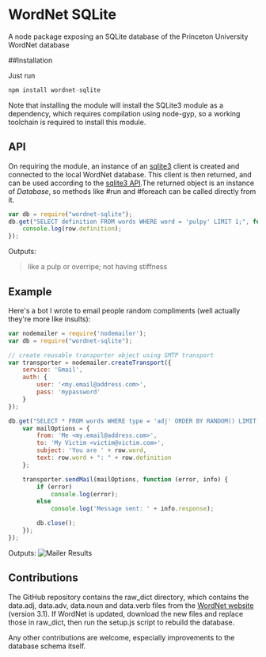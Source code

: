 # WordNet SQLite

A node package exposing an SQLite database of the Princeton University WordNet database

##Installation

Just run
```javascript
npm install wordnet-sqlite
```

Note that installing the module will install the SQLite3 module as a dependency, which requires compilation using node-gyp,
so a working toolchain is required to install this module.

## API

On requiring the module, an instance of an [sqlite3](https://github.com/mapbox/node-sqlite3) client is created and
connected to the local WordNet database. This client is then returned, and can be used according to the
[sqlite3 API](https://github.com/mapbox/node-sqlite3/wiki/API#databaseclosecallback).The returned object is an instance
of *Database*, so methods like #run and #foreach can be called directly from it.

```javascript
var db = require("wordnet-sqlite");
db.get("SELECT definition FROM words WHERE word = 'pulpy' LIMIT 1;", function (err, row) {
    console.log(row.definition);
});
```
Outputs:

>like a pulp or overripe; not having stiffness

## Example

Here's a bot I wrote to email people random compliments (well actually they're more like insults):
```javascript
var nodemailer = require('nodemailer');
var db = require("wordnet-sqlite");

// create reusable transporter object using SMTP transport
var transporter = nodemailer.createTransport({
    service: 'Gmail',
    auth: {
        user: '<my.email@address.com>',
        pass: 'mypassword'
    }
});

db.get("SELECT * FROM words WHERE type = 'adj' ORDER BY RANDOM() LIMIT 1;", function (err, row) {
    var mailOptions = {
        from: 'Me <my.email@address.com>',
        to: 'My Victim <victim@victim.com>',
        subject: 'You are ' + row.word,
        text: row.word + ": " + row.definition
    };

    transporter.sendMail(mailOptions, function (error, info) {
        if (error)
            console.log(error);
        else
            console.log('Message sent: ' + info.response);

        db.close();
    });
});
```

Outputs:
![Mailer Results](http://i.imgur.com/2irUI0x.png)

## Contributions

The GitHub repository contains the raw_dict directory, which contains the data.adj, data.adv, data.noun and data.verb
files from the [WordNet website](http://wordnet.princeton.edu/wordnet/download/current-version/) (version 3.1). If WordNet
is updated, download the new files and replace those in raw_dict, then run the setup.js script to rebuild the database.

Any other contributions are welcome, especially improvements to the database schema itself.